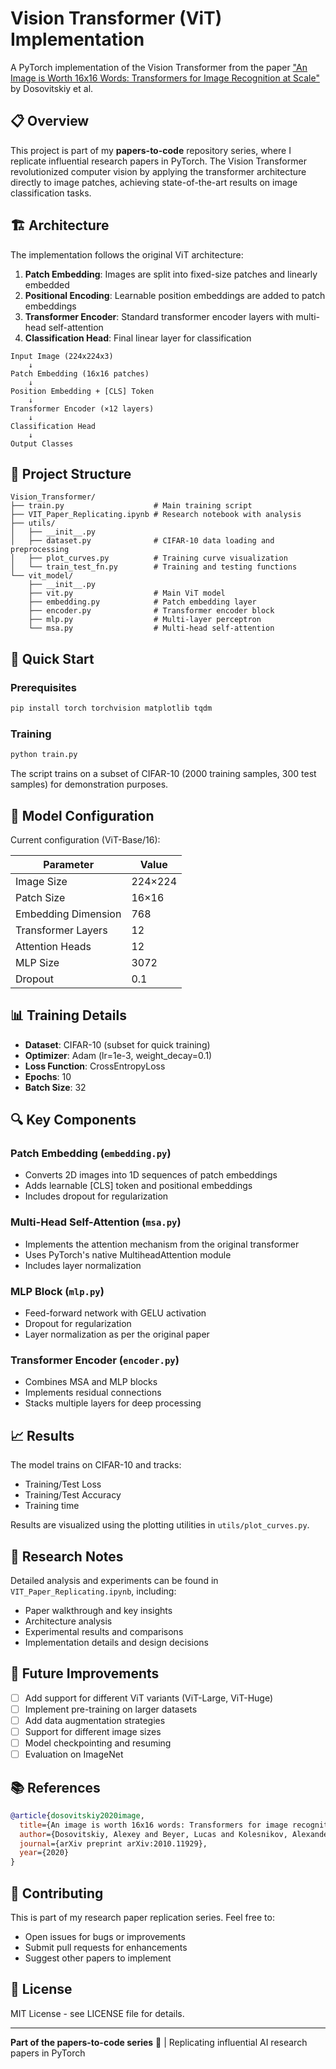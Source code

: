 # Vision Transformer (ViT) Implementation

A PyTorch implementation of the Vision Transformer from the paper ["An Image is Worth 16x16 Words: Transformers for Image Recognition at Scale"](https://arxiv.org/abs/2010.11929) by Dosovitskiy et al.

## 📋 Overview

This project is part of my **papers-to-code** repository series, where I replicate influential research papers in PyTorch. The Vision Transformer revolutionized computer vision by applying the transformer architecture directly to image patches, achieving state-of-the-art results on image classification tasks.

## 🏗️ Architecture

The implementation follows the original ViT architecture:

1. **Patch Embedding**: Images are split into fixed-size patches and linearly embedded
2. **Positional Encoding**: Learnable position embeddings are added to patch embeddings
3. **Transformer Encoder**: Standard transformer encoder layers with multi-head self-attention
4. **Classification Head**: Final linear layer for classification

```
Input Image (224x224x3) 
    ↓
Patch Embedding (16x16 patches) 
    ↓
Position Embedding + [CLS] Token
    ↓
Transformer Encoder (×12 layers)
    ↓
Classification Head
    ↓
Output Classes
```

## 📁 Project Structure

```
Vision_Transformer/
├── train.py                    # Main training script
├── VIT_Paper_Replicating.ipynb # Research notebook with analysis
├── utils/
│   ├── __init__.py
│   ├── dataset.py              # CIFAR-10 data loading and preprocessing
│   ├── plot_curves.py          # Training curve visualization
│   └── train_test_fn.py        # Training and testing functions
└── vit_model/
    ├── __init__.py
    ├── vit.py                  # Main ViT model
    ├── embedding.py            # Patch embedding layer
    ├── encoder.py              # Transformer encoder block
    ├── mlp.py                  # Multi-layer perceptron
    └── msa.py                  # Multi-head self-attention
```

## 🚀 Quick Start

### Prerequisites

```bash
pip install torch torchvision matplotlib tqdm
```

### Training

```bash
python train.py
```

The script trains on a subset of CIFAR-10 (2000 training samples, 300 test samples) for demonstration purposes.

## 🔧 Model Configuration

Current configuration (ViT-Base/16):

| Parameter | Value |
|-----------|-------|
| Image Size | 224×224 |
| Patch Size | 16×16 |
| Embedding Dimension | 768 |
| Transformer Layers | 12 |
| Attention Heads | 12 |
| MLP Size | 3072 |
| Dropout | 0.1 |

## 📊 Training Details

- **Dataset**: CIFAR-10 (subset for quick training)
- **Optimizer**: Adam (lr=1e-3, weight_decay=0.1)
- **Loss Function**: CrossEntropyLoss
- **Epochs**: 10
- **Batch Size**: 32

## 🔍 Key Components

### Patch Embedding (`embedding.py`)
- Converts 2D images into 1D sequences of patch embeddings
- Adds learnable [CLS] token and positional embeddings
- Includes dropout for regularization

### Multi-Head Self-Attention (`msa.py`)
- Implements the attention mechanism from the original transformer
- Uses PyTorch's native MultiheadAttention module
- Includes layer normalization

### MLP Block (`mlp.py`)
- Feed-forward network with GELU activation
- Dropout for regularization
- Layer normalization as per the original paper

### Transformer Encoder (`encoder.py`)
- Combines MSA and MLP blocks
- Implements residual connections
- Stacks multiple layers for deep processing

## 📈 Results

The model trains on CIFAR-10 and tracks:
- Training/Test Loss
- Training/Test Accuracy
- Training time

Results are visualized using the plotting utilities in `utils/plot_curves.py`.

## 🔬 Research Notes

Detailed analysis and experiments can be found in `VIT_Paper_Replicating.ipynb`, including:
- Paper walkthrough and key insights
- Architecture analysis
- Experimental results and comparisons
- Implementation details and design decisions

## 🎯 Future Improvements

- [ ] Add support for different ViT variants (ViT-Large, ViT-Huge)
- [ ] Implement pre-training on larger datasets
- [ ] Add data augmentation strategies
- [ ] Support for different image sizes
- [ ] Model checkpointing and resuming
- [ ] Evaluation on ImageNet

## 📚 References

```bibtex
@article{dosovitskiy2020image,
  title={An image is worth 16x16 words: Transformers for image recognition at scale},
  author={Dosovitskiy, Alexey and Beyer, Lucas and Kolesnikov, Alexander and Weissenborn, Dirk and Zhai, Xiaohua and Unterthiner, Thomas and Dehghani, Mostafa and Minderer, Matthias and Heigold, Georg and Gelly, Sylvain and others},
  journal={arXiv preprint arXiv:2010.11929},
  year={2020}
}
```

## 🤝 Contributing

This is part of my research paper replication series. Feel free to:
- Open issues for bugs or improvements
- Submit pull requests for enhancements
- Suggest other papers to implement

## 📄 License

MIT License - see LICENSE file for details.

---

**Part of the papers-to-code series** 📝 | Replicating influential AI research papers in PyTorch
